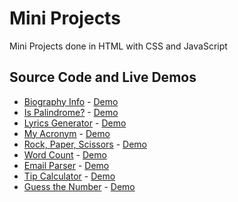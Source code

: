 # Mini Projects
Mini Projects done in HTML with CSS and JavaScript

## Source Code and Live Demos
  - [Biography Info]() - [Demo]()
  - [Is Palindrome?]() - [Demo]()
  - [Lyrics Generator]() - [Demo]()
  - [My Acronym]() - [Demo]()
  - [Rock, Paper, Scissors]() - [Demo]()
  - [Word Count]() - [Demo]()
  - [Email Parser]() - [Demo]()
  - [Tip Calculator]() - [Demo]()
  - [Guess the Number]() - [Demo]()
